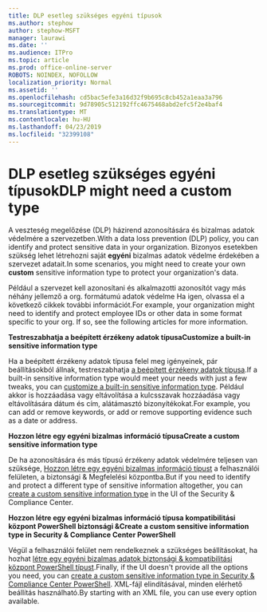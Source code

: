 ```yaml
---
title: DLP esetleg szükséges egyéni típusok
ms.author: stephow
author: stephow-MSFT
manager: laurawi
ms.date: ''
ms.audience: ITPro
ms.topic: article
ms.prod: office-online-server
ROBOTS: NOINDEX, NOFOLLOW
localization_priority: Normal
ms.assetid: ''
ms.openlocfilehash: cd5bac5efe3a16d32f9b695c8cb452a1eaa3a796
ms.sourcegitcommit: 9d78905c512192ffc4675468abd2efc5f2e4baf4
ms.translationtype: MT
ms.contentlocale: hu-HU
ms.lasthandoff: 04/23/2019
ms.locfileid: "32399108"
---
```

# <a name="dlp-might-need-a-custom-type"></a><span data-ttu-id="3b5d1-102">DLP esetleg szükséges egyéni típusok</span><span class="sxs-lookup"><span data-stu-id="3b5d1-102">DLP might need a custom type</span></span>

<span data-ttu-id="3b5d1-103">A veszteség megelőzése (DLP) házirend azonosítására és bizalmas adatok védelmére a szervezetben.</span><span class="sxs-lookup"><span data-stu-id="3b5d1-103">With a data loss prevention (DLP) policy, you can identify and protect sensitive data in your organization.</span></span> <span data-ttu-id="3b5d1-104">Bizonyos esetekben szükség lehet létrehozni saját **egyéni** bizalmas adatok védelme érdekében a szervezet adatait.</span><span class="sxs-lookup"><span data-stu-id="3b5d1-104">In some scenarios, you might need to create your own **custom** sensitive information type to protect your organization's data.</span></span>

<span data-ttu-id="3b5d1-105">Például a szervezet kell azonosítani és alkalmazotti azonosítót vagy más néhány jellemző a org. formátumú adatok védelme Ha igen, olvassa el a következő cikkek további információt.</span><span class="sxs-lookup"><span data-stu-id="3b5d1-105">For example, your organization might need to identify and protect employee IDs or other data in some format specific to your org. If so, see the following articles for more information.</span></span> 
  
 <span data-ttu-id="3b5d1-106">**Testreszabhatja a beépített érzékeny adatok típusa**</span><span class="sxs-lookup"><span data-stu-id="3b5d1-106">**Customize a built-in sensitive information type**</span></span>
  
<span data-ttu-id="3b5d1-107">Ha a beépített érzékeny adatok típusa felel meg igényeinek, pár beállításokból állnak, testreszabhatja [a beépített érzékeny adatok típusa](https://docs.microsoft.com/en-us/office365/securitycompliance/customize-a-built-in-sensitive-information-type).</span><span class="sxs-lookup"><span data-stu-id="3b5d1-107">If a built-in sensitive information type would meet your needs with just a few tweaks, you can [customize a built-in sensitive information type](https://docs.microsoft.com/en-us/office365/securitycompliance/customize-a-built-in-sensitive-information-type).</span></span> <span data-ttu-id="3b5d1-108">Például akkor is hozzáadása vagy eltávolítása a kulcsszavak hozzáadása vagy eltávolítására dátum és cím, alátámasztó bizonyítékokat.</span><span class="sxs-lookup"><span data-stu-id="3b5d1-108">For example, you can add or remove keywords, or add or remove supporting evidence such as a date or address.</span></span>
  
 <span data-ttu-id="3b5d1-109">**Hozzon létre egy egyéni bizalmas információ típusa**</span><span class="sxs-lookup"><span data-stu-id="3b5d1-109">**Create a custom sensitive information type**</span></span>
  
<span data-ttu-id="3b5d1-110">De ha azonosítására és más típusú érzékeny adatok védelmére teljesen van szüksége, [Hozzon létre egy egyéni bizalmas információ típust](https://docs.microsoft.com/en-us/office365/securitycompliance/create-a-custom-sensitive-information-type) a felhasználói felületen, a biztonsági & Megfelelési központba.</span><span class="sxs-lookup"><span data-stu-id="3b5d1-110">But if you need to identify and protect a different type of sensitive information altogether, you can [create a custom sensitive information type](https://docs.microsoft.com/en-us/office365/securitycompliance/create-a-custom-sensitive-information-type) in the UI of the Security & Compliance Center.</span></span> 
  
<span data-ttu-id="3b5d1-111">**Hozzon létre egy egyéni bizalmas információ típusa kompatibilitási központ PowerShell biztonsági &**</span><span class="sxs-lookup"><span data-stu-id="3b5d1-111">**Create a custom sensitive information type in Security & Compliance Center PowerShell**</span></span>

<span data-ttu-id="3b5d1-112">Végül a felhasználói felület nem rendelkeznek a szükséges beállításokat, ha hozhat [létre egy egyéni bizalmas adatok biztonsági & kompatibilitási központ PowerShell típust](https://docs.microsoft.com/en-us/office365/securitycompliance/create-a-custom-sensitive-information-type-in-scc-powershell).</span><span class="sxs-lookup"><span data-stu-id="3b5d1-112">Finally, if the UI doesn't provide all the options you need, you can [create a custom sensitive information type in Security & Compliance Center PowerShell](https://docs.microsoft.com/en-us/office365/securitycompliance/create-a-custom-sensitive-information-type-in-scc-powershell).</span></span> <span data-ttu-id="3b5d1-113">XML-fájl elindításával, minden elérhető beállítás használható.</span><span class="sxs-lookup"><span data-stu-id="3b5d1-113">By starting with an XML file, you can use every option available.</span></span>

    
